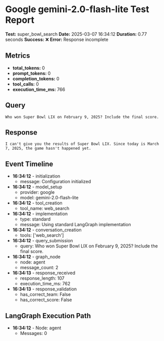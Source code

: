 # Google gemini-2.0-flash-lite Test Report

**Test:** super_bowl_search
**Date:** 2025-03-07 16:34:12
**Duration:** 0.77 seconds
**Success:** ❌
**Error:** Response incomplete

## Metrics

- **total_tokens:** 0
- **prompt_tokens:** 0
- **completion_tokens:** 0
- **tool_calls:** 0
- **execution_time_ms:** 766

## Query

```
Who won Super Bowl LIX on February 9, 2025? Include the final score.
```

## Response

```
I can't give you the results of Super Bowl LIX. Since today is March 7, 2025, the game hasn't happened yet.
```

## Event Timeline

- **16:34:12** - initialization
  - message: Configuration initialized
- **16:34:12** - model_setup
  - provider: google
  - model: gemini-2.0-flash-lite
- **16:34:12** - tool_creation
  - tool_name: web_search
- **16:34:12** - implementation
  - type: standard
  - message: Using standard LangGraph implementation
- **16:34:12** - conversation_creation
  - tools: ['web_search']
- **16:34:12** - query_submission
  - query: Who won Super Bowl LIX on February 9, 2025? Include the final score.
- **16:34:12** - graph_node
  - node: agent
  - message_count: 2
- **16:34:13** - response_received
  - response_length: 107
  - execution_time_ms: 762
- **16:34:13** - response_validation
  - has_correct_team: False
  - has_correct_score: False

## LangGraph Execution Path

- **16:34:12** - Node: agent
  - Messages: 0
